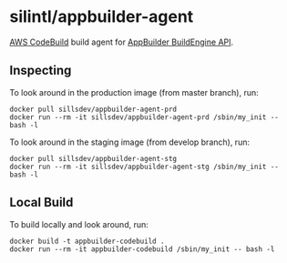 # silintl/appbuilder-agent #

[AWS CodeBuild](https://aws.amazon.com/codebuild/) build agent for [AppBuilder BuildEngine API](/sillsdev/appbuilder-buildengine-api).

## Inspecting

To look around in the production image (from master branch), run:

    docker pull sillsdev/appbuilder-agent-prd
    docker run --rm -it sillsdev/appbuilder-agent-prd /sbin/my_init -- bash -l

To look around in the staging image (from develop branch), run:

    docker pull sillsdev/appbuilder-agent-stg
    docker run --rm -it sillsdev/appbuilder-agent-stg /sbin/my_init -- bash -l

## Local Build

To build locally and look around, run:

    docker build -t appbuilder-codebuild .
    docker run --rm -it appbuilder-codebuild /sbin/my_init -- bash -l
